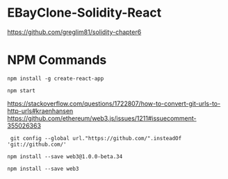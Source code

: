 # EBayClone-Solidity-React
https://github.com/greglim81/solidity-chapter6


# NPM Commands

`npm install -g create-react-app`

`npm start`

https://stackoverflow.com/questions/1722807/how-to-convert-git-urls-to-http-urls#kraenhansen
https://github.com/ethereum/web3.js/issues/1211#issuecomment-355026363


` git config --global url."https://github.com/".insteadOf 'git://github.com/'`

`npm install --save web3@1.0.0-beta.34`


`npm install --save web3`
